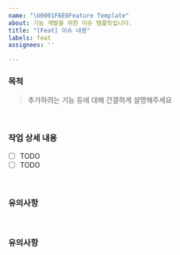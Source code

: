 ```yaml
---
name: "\U0001F6E0Feature Template"
about: 기능 개발을 위한 이슈 템플릿입니다.
title: "[Feat] 이슈 내용"
labels: feat
assignees: ''

---
```


### 목적
> 추가하려는 기능 등에 대해 간결하게 설명해주세요

<br />

### 작업 상세 내용
- [ ] TODO
- [ ] TODO

<br />

### 유의사항

<br />

### 유의사항

<br />

